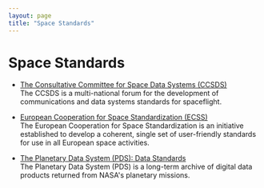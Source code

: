 ```yaml
---
layout: page
title: "Space Standards"
---
```


# Space Standards

* [The Consultative Committee for Space Data Systems (CCSDS)](https://public.ccsds.org)  
  The CCSDS is a multi-national forum for the development of communications and data systems standards for spaceflight.

* [European Cooperation for Space Standardization (ECSS)](https://ecss.nl/)  
  The European Cooperation for Space Standardization is an initiative established to develop a coherent, single set of
  user-friendly standards for use in all European space activities.
  
* [The Planetary Data System (PDS): Data Standards](https://pds.nasa.gov/datastandards/about/)  
  The Planetary Data System (PDS) is a long-term archive of digital data products returned from NASA's planetary missions.
